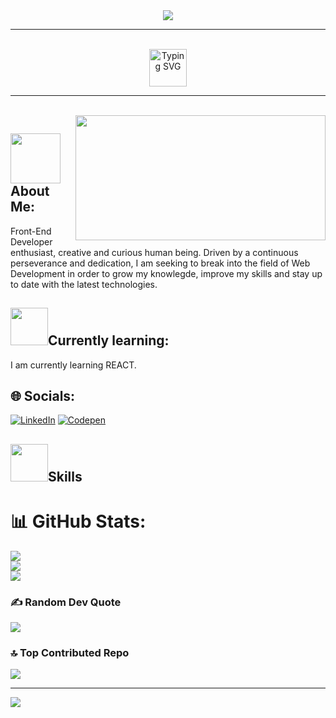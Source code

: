 <div id="header" align="center">
  <img src="https://media.licdn.com/dms/image/D4D16AQFiOaUe1JEOLQ/profile-displaybackgroundimage-shrink_350_1400/0/1690210588154?e=1700697600&v=beta&t=fnU6eiqPxxABVlFWmRJkfAzcBm0YH5TWP9KQ3Xm46uw" width="auto" height="auto"/>
</div>

-----------------------------------------------------------------

<br/>
<div id="header" align="center">
  <a href="https://git.io/typing-svg"><img src="https://readme-typing-svg.demolab.com?font=Fira+Code&size=26&pause=1000&color=F7F7F7&width=435&lines=Hello%2C+World+!+I'm+Ecaterina" alt="Typing SVG" height="60"/></a>
</div>

----------------------------------------------------------------------

<br/>

<img src="https://user-images.githubusercontent.com/74038190/212750155-3ceddfbd-19d3-40a3-87af-8d329c8323c4.gif" width="400" height="200" align="right"/>
<h2><img src="https://media.giphy.com/media/v1.Y2lkPTc5MGI3NjExNnpobGxmNjZ4eHR4aHA0dGY4cHpkcnl3OHB5ZGJ4OWd2aGhzNW41dSZlcD12MV9pbnRlcm5hbF9naWZfYnlfaWQmY3Q9cw/CJMICviHRlROaQw0JS/giphy.gif" height="80"/> About Me:</h2>

<p>Front-End Developer enthusiast, creative and curious human being. Driven by a continuous perseverance and dedication, I am seeking to break into the field of Web Development in order to grow my knowlegde, improve my skills and stay up to date with the latest technologies.</p>

<h2><img src="https://media.giphy.com/media/NW0piN9IqsibPqtZ5R/giphy.gif" width="60" height="60"/>Currently learning:</h2> 
<p>I am currently learning REACT.</p> 

## 🌐 Socials:
[![LinkedIn](https://img.shields.io/badge/LinkedIn-%230077B5.svg?logo=linkedin&logoColor=white)](https://linkedin.com/in/@ecaterinamihai) [![Codepen](https://img.shields.io/badge/Codepen-000000?style=for-the-badge&logo=codepen&logoColor=white)](https://codepen.io/@ecaterinamh) 

<h2><img src="https://user-images.githubusercontent.com/74038190/212284087-bbe7e430-757e-4901-90bf-4cd2ce3e1852.gif" width="60" height="60"/>Skills</h2>


# 📊 GitHub Stats:
![](https://github-readme-stats.vercel.app/api?username=ecaterinamh&theme=chartreuse-dark&hide_border=false&include_all_commits=false&count_private=false)<br/>
![](https://github-readme-streak-stats.herokuapp.com/?user=ecaterinamh&theme=chartreuse-dark&hide_border=false)<br/>
![](https://github-readme-stats.vercel.app/api/top-langs/?username=ecaterinamh&theme=chartreuse-dark&hide_border=false&include_all_commits=false&count_private=false&layout=compact)

### ✍️ Random Dev Quote
![](https://quotes-github-readme.vercel.app/api?type=horizontal&theme=dark)

### 🔝 Top Contributed Repo
![](https://github-contributor-stats.vercel.app/api?username=ecaterinamh&limit=5&theme=dark&combine_all_yearly_contributions=true)


---
[![](https://visitcount.itsvg.in/api?id=ecaterinamh&icon=0&color=3)](https://visitcount.itsvg.in)

<!-- Proudly created with GPRM ( https://gprm.itsvg.in ) -->


